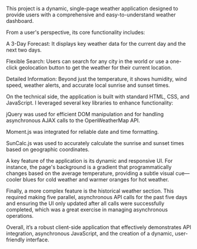 This project is a dynamic, single-page weather application designed to provide users with a comprehensive and easy-to-understand weather dashboard.

From a user's perspective, its core functionality includes:

A 3-Day Forecast: It displays key weather data for the current day and the next two days.

Flexible Search: Users can search for any city in the world or use a one-click geolocation button to get the weather for their current location.

Detailed Information: Beyond just the temperature, it shows humidity, wind speed, weather alerts, and accurate local sunrise and sunset times.

On the technical side, the application is built with standard HTML, CSS, and JavaScript. I leveraged several key libraries to enhance functionality:

jQuery was used for efficient DOM manipulation and for handling asynchronous AJAX calls to the OpenWeatherMap API.

Moment.js was integrated for reliable date and time formatting.

SunCalc.js was used to accurately calculate the sunrise and sunset times based on geographic coordinates.

A key feature of the application is its dynamic and responsive UI. For instance, the page's background is a gradient that programmatically changes based on the average temperature, providing a subtle visual cue—cooler blues for cold weather and warmer oranges for hot weather.

Finally, a more complex feature is the historical weather section. This required making five parallel, asynchronous API calls for the past five days and ensuring the UI only updated after all calls were successfully completed, which was a great exercise in managing asynchronous operations.

Overall, it’s a robust client-side application that effectively demonstrates API integration, asynchronous JavaScript, and the creation of a dynamic, user-friendly interface.
